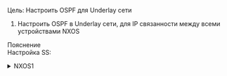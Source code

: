 Цель: Настроить OSPF для Underlay сети

1. Настроить OSPF в Underlay сети, для IP связанности между всеми устройствами NXOS


Пояснение  
Настройка SS:
 <details>
<summary>NXOS1</summary>
<pre><code>
Router>en
Router#show run
Building configuration...

!
interface Loopback0
 ip address 1.1.1.255 255.255.255.255
!
interface Ethernet0/0
 ip address 10.10.10.0 255.255.255.254
!
interface Ethernet0/1
 ip address 10.10.10.2 255.255.255.254
!
interface Ethernet0/2
 ip address 10.10.10.4 255.255.255.254
!
interface Ethernet0/3
 no ip address
!
router ospf 1
 router-id 1.1.1.255
 passive-interface default
 no passive-interface Ethernet0/0
 no passive-interface Ethernet0/1
 no passive-interface Ethernet0/2
 network 1.1.1.255 0.0.0.0 area 0
 network 10.10.10.0 0.0.0.1 area 0
 network 10.10.10.2 0.0.0.1 area 0
 network 10.10.10.4 0.0.0.1 area 0
!

end

Router#
</code></pre>
</details>
